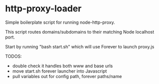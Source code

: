 http-proxy-loader
======================

Simple boilerplate script for running node-http-proxy.

This script routes domains/subdomains to their matching Node localhost port.

Start by running "bash start.sh" which will use Forever to launch proxy.js

TODOS:

- double check it handles both www and base urls
- move start.sh forever launcher into Javascript
- pull variables out for config path, forever paths/name
